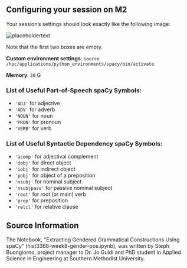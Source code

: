 ## Configuring your session on M2

Your session’s settings should look exactly like the following image:

![placeholdertext](https://github.com/stephbuon/digital-history/blob/master/images/source-spacy-m2.png?raw=true)

Note that the first two boxes are empty.

__Custom environment settings__: `source /hpc/applications/python_environments/spacy/bin/activate`

__Memory__: `20` G

### List of Useful Part-of-Speech spaCy Symbols:

- `'ADJ'` for adjective
- `'ADV'` for adverb
- `'NOUN'` for noun 
- `'PRON'` for pronoun
- `'VERB'` for verb 

### List of Useful Syntactic Dependency spaCy Symbols:

- `'acomp'` for adjectival complement 
- `'dobj'` for direct object 
- `'iobj'` for indirect object 
- `'pobj'` for object of a preposition 
- `'nsubj'` for nominal subject
- `'nsubjpass'` for passive nominal subject
- `'root'` for root (or main) verb
- `'prep'` for preposition
- `'relcl'` for relative clause 

## Source Information

The Notebook, "Extracting Gendered Grammatical Constructions Using spaCy" (hist3368-week8-gender-pos.ipynb), was written by Steph Buongiorno, project manager to Dr. Jo Guldi and PhD student in Applied Science in Engineering at Southern Methodist University.

